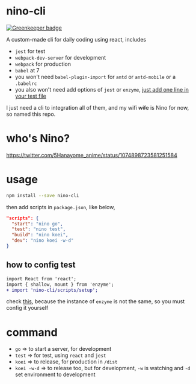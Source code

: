 # nino-cli

[![Greenkeeper badge](https://badges.greenkeeper.io/breathing-is-fun/nino-cli.svg)](https://greenkeeper.io/)

A custom-made cli for daily coding using react, includes

- `jest` for test
- `webpack-dev-server` for development
- `webpack` for production
- `babel` at 7
- you won't need `babel-plugin-import` for `antd` or `antd-mobile` or a `.babelrc`
- you also won't need add options of `jest` or `enzyme`, <a href="#test">just add one line in your test file</a>

I just need a cli to integration all of them, and my wifi ~~wife~~ is Nino for now, so named this repo.

# who's Nino?

https://twitter.com/5Hanayome_anime/status/1074898723581251584

# usage

```bash
npm install --save nino-cli
```

then add scripts in `package.json`, like below,

```json
"scripts": {
  "start": "nino go",
  "test": "nino test",
  "build": "nino koei",
  "dev": "nino koei -w-d"
}
```

## how to config test

```diff
import React from 'react';
import { shallow, mount } from 'enzyme';
+ import 'nino-cli/scripts/setup';
```

check [this](https://github.com/airbnb/enzyme/issues/1437#issuecomment-352148740), because the instance of `enzyme` is not the same, so you must config it yourself

# command

- `go` => to start a server, for development
- `test` => for test, using `react` and `jest`
- `koei` => to release, for production in `/dist`
- `koei -w-d` => to release too, but for development, `-w` is watching and `-d` set environment to development
